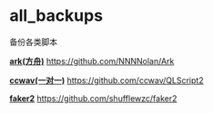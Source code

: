 # all_backups
备份各类脚本

**[ark(方舟)](https://github.com/NNNNolan/Ark)**	https://github.com/NNNNolan/Ark

**[ccwav(一对一)](https://github.com/ccwav/QLScript2)**	https://github.com/ccwav/QLScript2

**[faker2](https://github.com/shufflewzc/faker2)**	https://github.com/shufflewzc/faker2



<!--2022年1月21日18:11:12-->
